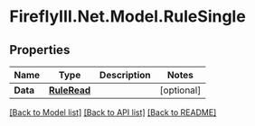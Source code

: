 # FireflyIII.Net.Model.RuleSingle
## Properties

Name | Type | Description | Notes
------------ | ------------- | ------------- | -------------
**Data** | [**RuleRead**](RuleRead.md) |  | [optional] 

[[Back to Model list]](../README.md#documentation-for-models) [[Back to API list]](../README.md#documentation-for-api-endpoints) [[Back to README]](../README.md)

